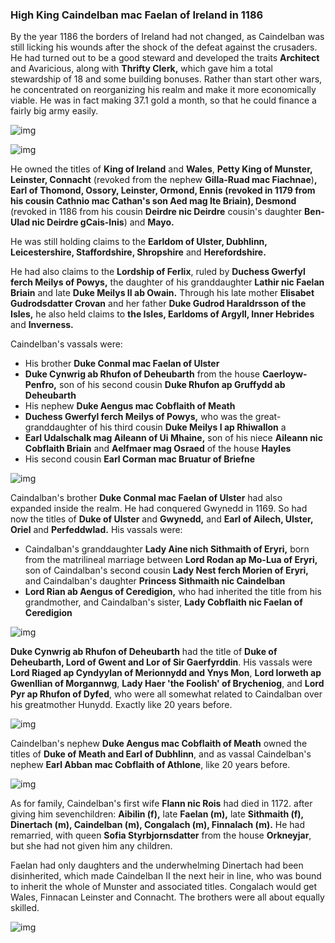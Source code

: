 ### High King Caindelban mac Faelan of Ireland in 1186

By the year 1186 the borders of Ireland had not changed, as Caindelban was still licking his wounds after the shock of the defeat against the crusaders. He had turned out to be a good steward and developed the traits **Architect** and Avaricious, along with **Thrifty Clerk,** which gave him a total stewardship of 18 and some building bonuses. Rather than start other wars, he concentrated on reorganizing his realm and make it more economically viable. He was in fact making 37.1 gold a month, so that he could finance a fairly big army easily. 

![img](10-King-Caidelban-1186/map1.jpg)

![img](10-King-Caidelban-1186/map2.jpg)

He owned the titles of **King of Ireland** and **Wales**, **Petty King of Munster, Leinster, Connacht** (revoked from the nephew **Gilla-Ruad mac Fiachnae**)**, Earl of Thomond, Ossory, Leinster, Ormond, Ennis (**revoked in 1179 from his cousin **Cathnio mac Cathan**'s son **Aed mag Ite Briain**)**, Desmond** (revoked in 1186 from his cousin **Deirdre nic Deirdre** cousin's daughter **Ben-Ulad nic Deirdre gCais-Inis**) and **Mayo.**

He was still holding claims to the **Earldom of Ulster, Dubhlinn, Leicestershire, Staffordshire, Shropshire** and **Herefordshire.** 

He had also claims to the **Lordship of Ferlix**, ruled by **Duchess Gwerfyl ferch Meilys of Powys,** the daughter of his granddaughter **Lathir nic Faelan Briain** and late **Duke Meilys II ab Owain.** Through his late mother **Elisabet Gudrodsdatter Crovan** and her father **Duke Gudrod Haraldrsson of the Isles,** he also held claims to **the Isles, Earldoms of Argyll, Inner Hebrides** and **Inverness.**

Caindelban's vassals were:

- His brother **Duke Conmal mac Faelan of Ulster**
- **Duke Cynwrig ab Rhufon of Deheubarth** from the house **Caerloyw-Penfro,** son of his second cousin **Duke Rhufon ap Gruffydd ab Deheubarth**
- His nephew **Duke Aengus mac Cobflaith of Meath**
- **Duchess Gwerfyl ferch Meilys of Powys,** who was the great-granddaughter of his third cousin **Duke Meilys I ap Rhiwallon** a
- **Earl Udalschalk mag Aileann of Ui Mhaine,** son of his niece **Aileann nic Cobflaith Briain** and **Aelfmaer mag Osraed** of the house **Hayles**
- His second cousin **Earl Corman mac Bruatur of Briefne**

![img](10-King-Caidelban-1186/map3.jpg)

Caindalban's brother **Duke Conmal mac Faelan of Ulster** had also expanded inside the realm. He had conquered Gwynedd in 1169. So had now the titles of **Duke of Ulster** and **Gwynedd,** and **Earl of Ailech, Ulster, Oriel** and **Perfeddwlad.** His vassals were:

- Caindalban's granddaughter **Lady Aine nich Sithmaith of Eryri,** born from the matrilineal marriage between **Lord Rodan ap Mo-Lua of Eryri,** son of Caindalban's second cousin **Lady Nest ferch Morien of Eryri,** and Caindalban's daughter **Princess Sithmaith nic Caindelban**
- **Lord Rian ab Aengus of Ceredigion,** who had inherited the title from his grandmother, and Caindalban's sister, **Lady Cobflaith nic Faelan of Ceredigion**

![img](10-King-Caidelban-1186/map4.jpg)

**Duke Cynwrig ab Rhufon of Deheubarth** had the title of **Duke of Deheubarth, Lord of Gwent and Lor of Sir Gaerfyrddin**. His vassals were **Lord Riaged ap Cyndyylan of Merionnydd and Ynys Mon**, **Lord Iorweth ap Gwenllian of Morgannwg**, **Lady Haer 'the Foolish' of Brycheniog**, and **Lord Pyr ap Rhufon of Dyfed**, who were all somewhat related to Caindalban over his greatmother Hunydd. Exactly like 20 years before.

![img](10-King-Caidelban-1186/map5.jpg)

Caindelban's nephew **Duke Aengus mac Cobflaith of Meath** owned the titles of **Duke of Meath and Earl of Dubhlinn**, and as vassal Caindelban's nephew **Earl Abban mac Cobflaith of Athlone**, like 20 years before.

![img](10-King-Caidelban-1186/map6.jpg)

As for family, Caindelban's first wife **Flann nic Rois** had died in 1172. after giving him sevenchildren: **Aibilin (f),** late **Faelan (m),** late **Sithmaith (f), Dinertach (m), Caindelban (m), Congalach (m), Finnalach (m).** He had remarried, with queen **Sofia Styrbjornsdatter** from the house **Orkneyjar**, but she had not given him any children.

Faelan had only daughters and the underwhelming Dinertach had been disinherited, which made Caindelban II the next heir in line, who was bound to inherit the whole of Munster and associated titles. Congalach would get Wales, Finnacan Leinster and Connacht. The brothers were all about equally skilled.

![img](10-King-Caidelban-1186/sons1.jpg)

